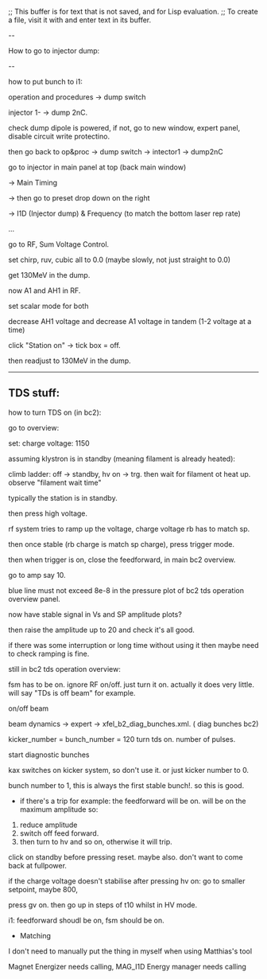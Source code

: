 ;; This buffer is for text that is not saved, and for Lisp evaluation.
;; To create a file, visit it with <open> and enter text in its buffer.




--

How to go to injector dump:

--

how to put bunch to i1:

operation and procedures -> dump switch

injector 1- -> dump 2nC.

check dump dipole is powered, if not, go to new window, expert panel, disable circuit write protectino.

then go back to op&proc -> dump switch -> intector1 -> dump2nC

go to injector in main panel at top (back main window)

-> Main Timing

-> then go to preset drop down on the right

-> I1D (Injector dump) & Frequency (to match the bottom laser rep rate)


...

go to RF, Sum Voltage Control.

set chirp, ruv, cubic all to 0.0 (maybe slowly, not just straight to 0.0)

get 130MeV in the dump.



now A1 and AH1 in RF.

set scalar mode for both

decrease AH1 voltage and decrease A1 voltage in tandem (1-2 voltage at a time)

click "Station on" -> tick box = off.

then readjust to 130MeV in the dump.





---
TDS stuff:
---


how to turn TDS on (in bc2):

go to overview:

set:
charge voltage: 1150


assuming klystron is in standby (meaning filament is already heated):

climb ladder: off -> standby, hv on -> trg.  then wait for filament ot heat up.  observe "filament wait time"

typically the station is in standby.

then press high voltage.

rf system tries to ramp up the voltage, charge voltage rb has to match sp.

then once stable (rb charge is match sp charge), press trigger mode.

then when trigger is on, close the feedforward,  in main bc2 overview.

go to amp say 10.

blue line must not exceed 8e-8 in the pressure plot of bc2 tds operation overview panel.

now have stable signal in Vs and SP amplitude plots?

then raise the amplitude up to 20 and check it's all good.

if there was some interruption or long time without using it then maybe need to check ramping is fine.

still in bc2 tds operation overview:

fsm has to be on.  ignore RF on/off.  just turn it on.  actually it does very little.  will say "TDs is off beam" for example.



on/off beam

beam dynamics -> expert -> xfel_b2_diag_bunches.xml. ( diag bunches bc2)

kicker_number = bunch_number = 120
turn tds on.
number of pulses.

start diagnostic bunches

kax switches on kicker system, so don't use it.  or just kicker number to 0.

bunch number to 1, this is always the first stable bunch!.  so this is good.


- if there's a trip for example:
the feedforward will be on.  will be on the maximum amplitude
so:
1. reduce amplitude
2. switch off feed forward.
3. then turn to hv and so on, otherwise it will trip.

click on standby before pressing reset. maybe also.  don't want to come back at fullpower.

if the charge voltage doesn't stabilise after pressing hv on: go to
smaller setpoint, maybe 800,

press gv on.  then go up in steps of t10 whilst in HV mode.

i1:  feedforward shoudl be on, fsm  should be on.

* Matching

I don't need to manually put the thing in myself when using Matthias's tool

Magnet Energizer needs calling, MAG_I1D
Energy manager needs calling